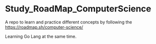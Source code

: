 # Study_RoadMap_ComputerScience
A repo to learn and practice different concepts by following the https://roadmap.sh/computer-science/

Learning Go Lang at the same time.
